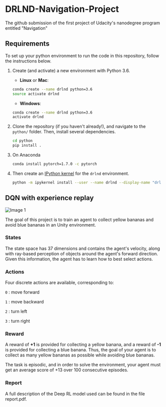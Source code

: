 # DRLND-Navigation-Project
The github submission of the first project of Udacity's nanodegree program entitled "Navigation"

## Requirements

To set up your python environment to run the code in this repository, follow the instructions below.

1. Create (and activate) a new environment with Python 3.6.

    - __Linux__ or __Mac__:

    ```bash
    conda create --name drlnd python=3.6
    source activate drlnd
    ```

    - __Windows__:

    ```bash
    conda create --name drlnd python=3.6 
    activate drlnd
    ```

2. Clone the repository (if you haven't already!), and navigate to the `python/` folder.  Then, install several dependencies.

    ```bash
    cd python
    pip install .
    ```

3. On Anaconda

    ```bash
    conda install pytorch=1.7.0 -c pytorch
    ```

4. Then create an [IPython kernel](http://ipython.readthedocs.io/en/stable/install/kernel_install.html) for the `drlnd` environment.

    ```bash
    python -m ipykernel install --user --name drlnd --display-name "drlnd"
    ```

## DQN with experience replay

![Image 1](banana.gif?style=centerme)

The goal of this project is to train an agent to collect yellow bananas and avoid blue bananas in an Unity environment.

### States

The state space has 37 dimensions and contains the agent's velocity, along with ray-based perception of objects around the agent's forward direction. Given this information, the agent has to learn how to best select actions.

### Actions

Four discrete actions are available, corresponding to:

`0` : move forward

`1` : move backward

`2` : turn left

`3` : turn right

### Reward

A reward of **+1** is provided for collecting a yellow banana, and a reward of **-1** is provided for collecting a blue banana. Thus, the goal of your agent is to collect as many yellow bananas as possible while avoiding blue bananas.

The task is episodic, and in order to solve the environment, your agent must get an average score of +13 over 100 consecutive episodes.

### Report 

A full description of the Deep RL model used can be found in the file report.pdf.
